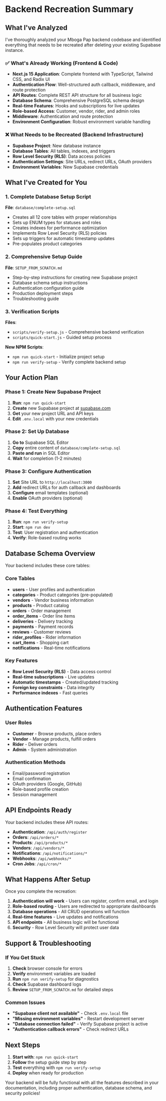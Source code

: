 # Backend Recreation Summary

## What I've Analyzed

I've thoroughly analyzed your Mboga Pap backend codebase and identified everything that needs to be recreated after deleting your existing Supabase instance.

### ✅ What's Already Working (Frontend & Code)
- **Next.js 15 Application**: Complete frontend with TypeScript, Tailwind CSS, and Radix UI
- **Authentication Flow**: Well-structured auth callback, middleware, and route protection
- **API Routes**: Complete REST API structure for all business logic
- **Database Schema**: Comprehensive PostgreSQL schema design
- **Real-time Features**: Hooks and subscriptions for live updates
- **Role-based Access**: Customer, vendor, rider, and admin roles
- **Middleware**: Authentication and route protection
- **Environment Configuration**: Robust environment variable handling

### ❌ What Needs to be Recreated (Backend Infrastructure)
- **Supabase Project**: New database instance
- **Database Tables**: All tables, indexes, and triggers
- **Row Level Security (RLS)**: Data access policies
- **Authentication Settings**: Site URLs, redirect URLs, OAuth providers
- **Environment Variables**: New Supabase credentials

## What I've Created for You

### 1. Complete Database Setup Script
**File**: `database/complete-setup.sql`
- Creates all 12 core tables with proper relationships
- Sets up ENUM types for statuses and roles
- Creates indexes for performance optimization
- Implements Row Level Security (RLS) policies
- Sets up triggers for automatic timestamp updates
- Pre-populates product categories

### 2. Comprehensive Setup Guide
**File**: `SETUP_FROM_SCRATCH.md`
- Step-by-step instructions for creating new Supabase project
- Database schema setup instructions
- Authentication configuration guide
- Production deployment steps
- Troubleshooting guide

### 3. Verification Scripts
**Files**: 
- `scripts/verify-setup.js` - Comprehensive backend verification
- `scripts/quick-start.js` - Guided setup process

**New NPM Scripts**:
- `npm run quick-start` - Initialize project setup
- `npm run verify-setup` - Verify complete backend setup

## Your Action Plan

### Phase 1: Create New Supabase Project
1. **Run**: `npm run quick-start`
2. **Create** new Supabase project at [supabase.com](https://supabase.com)
3. **Get** your new project URL and API keys
4. **Edit** `.env.local` with your new credentials

### Phase 2: Set Up Database
1. **Go to** Supabase SQL Editor
2. **Copy** entire content of `database/complete-setup.sql`
3. **Paste and run** in SQL Editor
4. **Wait** for completion (1-2 minutes)

### Phase 3: Configure Authentication
1. **Set** Site URL to `http://localhost:3000`
2. **Add** redirect URLs for auth callback and dashboards
3. **Configure** email templates (optional)
4. **Enable** OAuth providers (optional)

### Phase 4: Test Everything
1. **Run**: `npm run verify-setup`
2. **Start**: `npm run dev`
3. **Test**: User registration and authentication
4. **Verify**: Role-based routing works

## Database Schema Overview

Your backend includes these core tables:

### Core Tables
- **users** - User profiles and authentication
- **categories** - Product categories (pre-populated)
- **vendors** - Vendor business information
- **products** - Product catalog
- **orders** - Order management
- **order_items** - Order line items
- **deliveries** - Delivery tracking
- **payments** - Payment records
- **reviews** - Customer reviews
- **rider_profiles** - Rider information
- **cart_items** - Shopping cart
- **notifications** - Real-time notifications

### Key Features
- **Row Level Security (RLS)** - Data access control
- **Real-time subscriptions** - Live updates
- **Automatic timestamps** - Created/updated tracking
- **Foreign key constraints** - Data integrity
- **Performance indexes** - Fast queries

## Authentication Features

### User Roles
- **Customer** - Browse products, place orders
- **Vendor** - Manage products, fulfill orders
- **Rider** - Deliver orders
- **Admin** - System administration

### Authentication Methods
- Email/password registration
- Email confirmation
- OAuth providers (Google, GitHub)
- Role-based profile creation
- Session management

## API Endpoints Ready

Your backend includes these API routes:
- **Authentication**: `/api/auth/register`
- **Orders**: `/api/orders/*`
- **Products**: `/api/products/*`
- **Vendors**: `/api/vendors/*`
- **Notifications**: `/api/notifications/*`
- **Webhooks**: `/api/webhooks/*`
- **Cron Jobs**: `/api/cron/*`

## What Happens After Setup

Once you complete the recreation:

1. **Authentication will work** - Users can register, confirm email, and login
2. **Role-based routing** - Users are redirected to appropriate dashboards
3. **Database operations** - All CRUD operations will function
4. **Real-time features** - Live updates and notifications
5. **API endpoints** - All business logic will be functional
6. **Security** - Row Level Security will protect user data

## Support & Troubleshooting

### If You Get Stuck
1. **Check** browser console for errors
2. **Verify** environment variables are loaded
3. **Run** `npm run verify-setup` for diagnostics
4. **Check** Supabase dashboard logs
5. **Review** `SETUP_FROM_SCRATCH.md` for detailed steps

### Common Issues
- **"Supabase client not available"** - Check `.env.local` file
- **"Missing environment variables"** - Restart development server
- **"Database connection failed"** - Verify Supabase project is active
- **"Authentication callback errors"** - Check redirect URLs

## Next Steps

1. **Start with**: `npm run quick-start`
2. **Follow** the setup guide step by step
3. **Test** everything with `npm run verify-setup`
4. **Deploy** when ready for production

Your backend will be fully functional with all the features described in your documentation, including proper authentication, database schema, and security policies!
